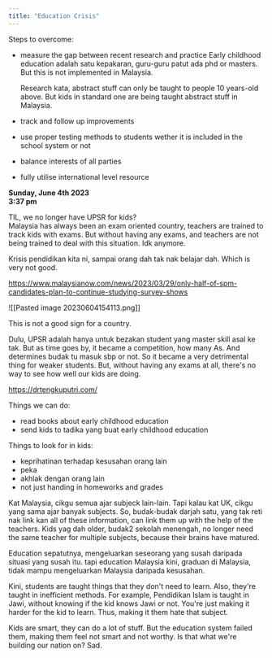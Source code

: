 ```yaml
---
title: "Education Crisis"
---
```

Steps to overcome:
- measure the gap between recent research and practice 
	Early childhood education adalah satu kepakaran, guru-guru patut ada phd or masters. But this is not implemented in Malaysia.
	
	Research kata, abstract stuff can only be taught to people 10 years-old above. But kids in standard one are being taught abstract stuff in Malaysia.
	 
- track and follow up improvements
- use proper testing methods to students wether it is included in the school system or not
- balance interests of all parties
- fully utilise international level resource


**Sunday, June 4th 2023**  
**3:37 pm**  

TIL, we no longer have UPSR for kids?  
Malaysia has always been an exam oriented country, teachers are trained to track kids with exams. But without having any exams, and teachers are not being trained to deal with this situation. Idk anymore.  

Krisis pendidikan kita ni, sampai orang dah tak nak belajar dah. Which is very not good.

https://www.malaysianow.com/news/2023/03/29/only-half-of-spm-candidates-plan-to-continue-studying-survey-shows

![[Pasted image 20230604154113.png]]

This is not a good sign for a country.

Dulu, UPSR adalah hanya untuk bezakan student yang master skill asal ke tak. But as time goes by, it became a competition, how many As. And determines budak tu masuk sbp or not. So it became a very detrimental thing for weaker students. But, without having any exams at all, there's no way to see how well our kids are doing. 
  
https://drtengkuputri.com/  

Things we can do:
- read books about early childhood education
- send kids to tadika yang buat early childhood education
  
Things to look for in kids:
- keprihatinan terhadap kesusahan orang lain
- peka
- akhlak dengan orang lain
- not just handing in homeworks and grades
  
Kat Malaysia, cikgu semua ajar subjeck lain-lain. Tapi kalau kat UK, cikgu yang sama ajar banyak subjects. So, budak-budak darjah satu, yang tak reti nak link kan all of these information, can link them up with the help of the teachers. Kids yag dah older, budak2 sekolah menengah, no longer need the same teacher for multiple subjects, because their brains have matured.
  
Education sepatutnya, mengeluarkan seseorang yang susah daripada situasi yang susah itu. tapi education Malaysia kini, graduan di Malaysia, tidak mampu mengeluarkan Malaysia daripada kesusahan. 
  
Kini, students are taught things that they don't need to learn. Also, they're taught in inefficient methods. For example, Pendidikan Islam is taught in Jawi, without knowing if the kid knows Jawi or not. You're just making it harder for the kid to learn. Thus, making it them hate that subject.

Kids are smart, they can do a lot of stuff. But the education system failed them, making them feel not smart and not worthy. Is that what we're building our nation on? Sad.